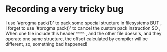 # Recording a very tricky bug
 
I use '#progma pack(1)' to pack some special structure in filesystems
BUT , I forget to use '#progma pack()' to cancel the custom pack instruction
SO , When one file include this header ^^^^ , and the other file doesn's, and they operate one same structure, the offset calculated by compiler will be different, so, something bad happened!
